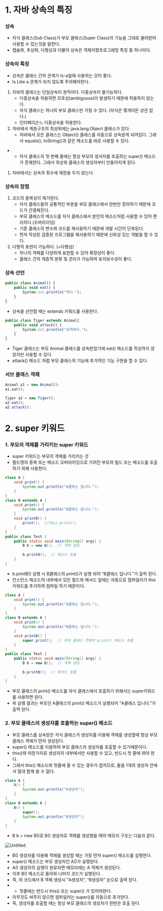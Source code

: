 # 1. 자바 상속의 특징

### 상속

- 자식 클래스(Sub Class)가 부모 클래스(Super Class)의 기능을 그대로 물려받아 사용할 수 있는것을 말한다.
- 캡슐화, 추상화, 다형성과 더불어 상속은 객체지향프로그래밍 특징 중 하나이다.

### 상속의 특징

- 상속은 클래스 간의 관계가 Is-a일때 사용하는 것이 좋다.
- Is Like a 관계가 되지 않도록 주의해야한다.
1. 자바의 클래스는 단일상속이 원칙이다. 다중상속이 불가능하다.
    - 다중상속을 허용하면 모호성(ambiguous)이 발생하기 때문에 허용하지 않는다.
    - 자식 클래스는 하나의 부모 클래스만 가질 수 있다. (자식은 몇개이든 상관 없다.)
    - 인터페이슨느 다중상속을 허용한다.
2. 자바에서 계층구조의 최상위에는 java.lang.Object 클래스가 있다.
    - 자바에서 모든 클래스는 Object() 클래스를 자동으로 상속받게 되어있다. 그래서 equals(), toString()과 같은 메소드를 바로 사용할 수 있다.
- * 자식 클래스의 첫 번째 줄에는 항상 부모의 생서자를 호출하는 super() 메소드가 존재한다. 그래서 최상위 클래스의 생성자부터 만들어지게 된다.
1. 자바에서는 상속의 횟수에 제한을 두지 않는다.

### 상속의 장점

1. 코드의 중복성이 제거된다.
    - 자식 클래스들의 공통적인 부분을 부모 클래스에서 한번만 정의하기 때문에 코드가 간결해진다.
    - 부모 클래스의 메소드를 자식 클래스에서 본인의 메소드처럼 사용할 수 있어 편리하다.(오버라이딩)
    - 기존 클래스의 변수와 코드를 재사용하기 때문에 개발 시간이 단축된다.
    - 먼저 작성된 검증된 프로그램을 재사용하기 때문에 신뢰성 있는 개발을 할 수 있다.
2. 다형적 표현이 가능하다. (=다형성)
    - 하나의 객체를 다양하게 표현할 수 있어 확장성이 좋다.
    - 클래스 간의 계층적 분류 및 관리가 가능하여 유지보수성이 좋다.

### 상속 선언

```jsx
public class Animal() {
	public void eat() {
		System.out.println("먹다.");
	}
}
```

- 상속을 선언할 때는 extends 키워드를 사용한다.

```jsx
public class Tiger extends Animal{
	public void attack() {
		System.out.println("공격하다.");
	}
}
```

- Tiger 클래스는 부모 Animal 클래스를 상속받았기에 eat() 메소드를 작성하지 않았지만 사용할 수 있다.
- attack() 메소드 처럼 부모 클래스의 기능에 추가적인 기능 구현을 할 수 있다.

### 서브 클래스 객체

```jsx
Animal a1 = new Animal();
a1.eat();

Tiger a2 = new Tiger();
a2.eat();
a2.attack();
```

# 2. super 키워드

### 1. 부모의 객체를 가리키는 super 키워드

- super 키워드는 부모의 객체를 가리키는 것
- 필드명의 중복 또는 메소드 오버라이딩으로 가려진 부모의 필드 또는 메소드를 호출하기 위해 사용한다.

```java
class A {
	void print() {
		System.out.println("A클래스 입니다.");
	}
}
class B extends A {
	void print() {
		System.out.println("B클래스 입니다.");
	}
	void printB() {
		print();  //this.print();
	}
}
public class Test {
	public static void main(String[] args) {
		B b = new B();  // 객체 생성
		
		b.printB();  // 메소드 호출
	}
}
```

- b.printB() 실행 시 B클래스의 print()가 실행 되어 “B클래스 입니다.”가 출력 된다.
- 인스턴스 메소드의 내부에서 모든 필드와 메서드 앞에는 자동으로 컴파일러가 this 키워드를 추가하여 컴파일 하기 때문이다.

```java
class A {
	void print() {
		System.out.println("A클래스 입니다.");
	}
}
class B extends A {
	void print() {
		System.out.println("B클래스 입니다.");
	}
	void printB() {
		super.print();  // 부모 클래스 객체의 print() 메소드 호출
	}
}
public class Test {
	public static void main(String[] args) {
		B b = new B();  // 객체 생성
		
		b.printB();  // 메서드 호출
	}
}
```

- 부모 클래스의 print() 메소드를 자식 클래스에서 호출하기 위해서는 super키워드를 사용하면 된다.
- 위 실행 결과는 부모인 A클래스의 print() 메소드가 실행되어 “A클래스 입니다.”가 출력 된다.

### 2. 부모 클래스의 생성자를 호출하는 super() 메소드

- 부모 클래스를 상속받은 자식 클래스가 생성자를 이용해 객체를 생성할때 항상 부모 클래스 객체가 먼저 생성된다.
- super() 메소드를 이용하여 부모 클래스의 생성자를 호출할 수 있기때문이다.
- this()와 마찬가지로 생성자의 내부에서만 사용할 수 있고, 반드시 첫 줄에 와야 한다.
- 그래서 this() 메소드와 첫줄에 올 수 있는 경우가 겹치므로, 둘을 1개의 생성자 안에서 절대 함께 쓸 수 없다.

```java
class A {
	A() {
		System.out.println("A생성자");	
	}
}
class B extends A {
	B() {
		super();
		System.out.println("B생성자");
	}
}
```

- B b = new B()로 B() 생성자로 객체를 생성했을 때의 메모리 구조는 다음과 같다.

![Untitled](https://s3-us-west-2.amazonaws.com/secure.notion-static.com/c382dab5-8fe3-4ab5-9fe3-3ddc063f5737/Untitled.png)

- B() 생성자를 이용해 객체를 생성할 때는 가장 먼저 super() 메소드를 실행한다.
- super() 메소드는 부모 생성자인 A()가 실행된다.
- A() 생성자의 실행이 완료되면 메모리에는 A 객체가 생성된다.
- 이후 B() 메소드로 돌아와 나머지 코드가 실행된다.
- 즉, 위 코드에서 B 객체 생성시 “A생성자”, “B생성자” 순으로 출력 된다.
- * 첫줄에는 반드시 this() 또는 super() 가 있어야한다.
- 아무것도 써주지 않으면 컴파일러는 super()를 자동으로 추가한다.
- 즉, 생성자를 호출할 때는 항상 부모 클래스의 생성자가 한번은 호출 된다.
